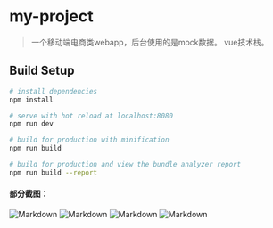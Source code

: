 # my-project

> 一个移动端电商类webapp，后台使用的是mock数据。
vue技术栈。

## Build Setup

``` bash
# install dependencies
npm install

# serve with hot reload at localhost:8080
npm run dev

# build for production with minification
npm run build

# build for production and view the bundle analyzer report
npm run build --report
```
#### 部分截图：
![Markdown](http://i4.bvimg.com/605680/4794649857cbbb18.png)
![Markdown](http://i4.bvimg.com/605680/52ada7c702250725.jpg)
![Markdown](http://i4.bvimg.com/605680/306dab66392d8fb8.png)
![Markdown](http://i4.bvimg.com/605680/6952023c120862c9.png)

